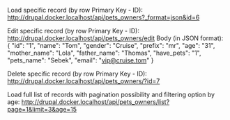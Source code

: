 Load specific record (by row Primary Key - ID):
http://drupal.docker.localhost/api/pets_owners?_format=json&id=6

Edit specific record (by row Primary Key - ID):
http://drupal.docker.localhost/api/pets_owners/edit
Body (in JSON format):  
{
    "id": "1",
    "name": "Tom",
    "gender": "Cruise",
    "prefix": "mr",
    "age": "31",
    "mother_name": "Lola",
    "father_name": "Thomas",
    "have_pets": "1",
    "pets_name": "Sebek",
    "email": "vip@cruise.tom"
}

Delete specific record (by row Primary Key - ID):
http://drupal.docker.localhost/api/pets_owners/?id=7

Load full list of records with pagination possibility and filtering option by age:
http://drupal.docker.localhost/api/pets_owners/list?page=1&limit=3&age=15
